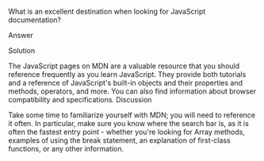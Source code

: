 What is an excellent destination when looking for JavaScript documentation?

Answer




Solution

The JavaScript pages on MDN are a valuable resource that you should reference frequently as you learn JavaScript. They provide both tutorials and a reference of JavaScript's built-in objects and their properties and methods, operators, and more. You can also find information about browser compatibility and specifications.
Discussion

Take some time to familiarize yourself with MDN; you will need to reference it often. In particular, make sure you know where the search bar is, as it is often the fastest entry point - whether you're looking for Array methods, examples of using the break statement, an explanation of first-class functions, or any other information.
